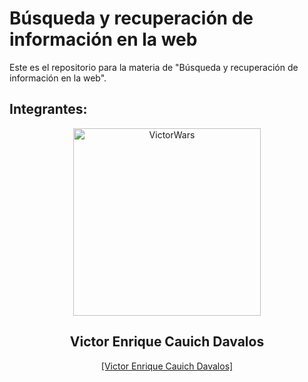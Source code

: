 # Búsqueda y recuperación de información en la web

Este es el repositorio para la materia de "Búsqueda y recuperación de información en la web".

## Integrantes:
<p align="center">
 <img href="https://github.com/VictorWars" width="300px" src="https://avatars.githubusercontent.com/u/50329391?v=4" align="center" alt="VictorWars" />
 <h2 align="center">Victor Enrique Cauich Davalos</h2>
 <a href="https://github.com/VictorWars">
      <p align="center" >[Victor Enrique Cauich Davalos]</p>
 </a>
